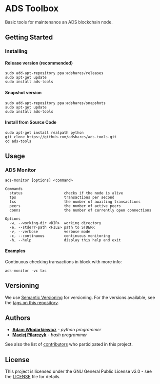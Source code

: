 # ADS Toolbox

Basic tools for maintenance an ADS blockchain node.

## Getting Started

### Installing

#### Release version (recommended)

```
sudo add-apt-repository ppa:adshares/releases
sudo apt-get update
sudo install ads-tools
```

#### Snapshot version

```
sudo add-apt-repository ppa:adshares/snapshots
sudo apt-get update
sudo install ads-tools
```

#### Install from Source Code

```
sudo apt-get install realpath python
git clone https://github.com/adshares/ads-tools.git
cd ads-tools
```

## Usage

### ADS Monitor

```
ads-monitor [options] <command>

Commands
  status                   checks if the node is alive
  tps                      transactions per second
  txs                      the number of awaiting transactions
  peers                    the number of active peers
  conns                    the number of currently open connections

Options
  -w, --working-dir <DIR>  working directory
  -e, --stderr-path <FILE> path to STDERR
  -v, --verbose            verbose mode
  -c, --continuous         continuous monitoring
  -h, --help               display this help and exit
```

#### Examples

Continuous checking transactions in block with more info:

```
ads-monitor -vc txs
```

## Versioning

We use [Semantic Versioning](https://semver.org/spec/v2.0.0.html) for versioning. For the versions available, see the 
[tags on this repository](https://github.com/adshares/ads-tools/tags).

## Authors

* **[Adam Włodarkiewicz](https://github.com/awlodarkiewicz)** - _python programmer_
* **[Maciej Pilarczyk](https://github.com/m-pilarczyk)** - _bash programmer_

See also the list of [contributors](https://github.com/adshares/ads-tools/graphs/contributors) who participated in this 
project.

## License 

This project is licensed under the GNU General Public License v3.0 - see the [LICENSE](LICENSE) file for details.
